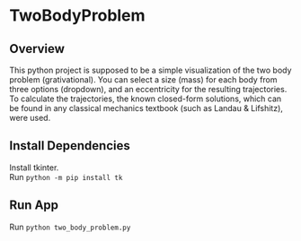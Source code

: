 # TwoBodyProblem
## Overview
This python project is supposed to be a simple visualization of the two body problem (grativational).
You can select a size (mass) for each body from three options (dropdown), and an eccentricity for the resulting trajectories. 
To calculate the trajectories, the known closed-form solutions, which can be found in any classical mechanics textbook (such as Landau & Lifshitz), were used. 

## Install Dependencies
Install tkinter.<br>
Run ```python -m pip install tk``` 

## Run App
Run ```python two_body_problem.py```
